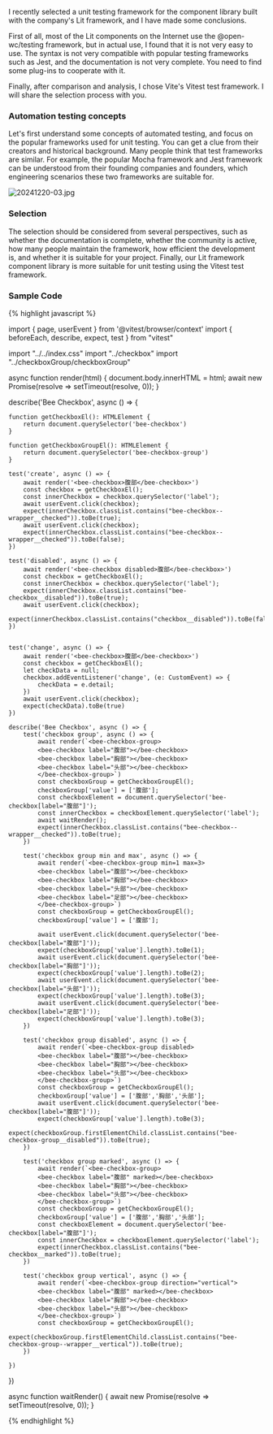 

I recently selected a unit testing framework for the component library built with the company's Lit framework, and I have made some conclusions.

First of all, most of the Lit components on the Internet use the @open-wc/testing framework, but in actual use, I found that it is not very easy to use. The syntax is not very compatible with popular testing frameworks such as Jest, and the documentation is not very complete. You need to find some plug-ins to cooperate with it.

Finally, after comparison and analysis, I chose Vite's Vitest test framework. I will share the selection process with you.

### Automation testing concepts

Let's first understand some concepts of automated testing, and focus on the popular frameworks used for unit testing. You can get a clue from their creators and historical background. Many people think that test frameworks are similar. For example, the popular Mocha framework and Jest framework can be understood from their founding companies and founders, which engineering scenarios these two frameworks are suitable for.

![20241220-03.jpg]({{site.baseurl}}/assets/20241220-03.jpg)


### Selection

The selection should be considered from several perspectives, such as whether the documentation is complete, whether the community is active, how many people maintain the framework, how efficient the development is, and whether it is suitable for your project. Finally, our Lit framework component library is more suitable for unit testing using the Vitest test framework.


### Sample Code


{% highlight javascript %}

import { page, userEvent } from '@vitest/browser/context'
import { beforeEach, describe, expect, test } from "vitest"

import "../../index.css"
import "../checkbox"
import "../checkboxGroup/checkboxGroup"

async function render(html) {
    document.body.innerHTML = html;
    await new Promise(resolve => setTimeout(resolve, 0));
}

describe('Bee Checkbox', async () => {

    function getCheckboxEl(): HTMLElement {
        return document.querySelector('bee-checkbox')
    }

    function getCheckboxGroupEl(): HTMLElement {
        return document.querySelector('bee-checkbox-group')
    }

    test('create', async () => {
        await render('<bee-checkbox>腹部</bee-checkbox>')
        const checkbox = getCheckboxEl();
        const innerCheckbox = checkbox.querySelector('label');
        await userEvent.click(checkbox);
        expect(innerCheckbox.classList.contains("bee-checkbox--wrapper__checked")).toBe(true);
        await userEvent.click(checkbox);
        expect(innerCheckbox.classList.contains("bee-checkbox--wrapper__checked")).toBe(false);
    })

    test('disabled', async () => {
        await render('<bee-checkbox disabled>腹部</bee-checkbox>')
        const checkbox = getCheckboxEl();
        const innerCheckbox = checkbox.querySelector('label');
        expect(innerCheckbox.classList.contains("bee-checkbox__disabled")).toBe(true);
        await userEvent.click(checkbox);
        expect(innerCheckbox.classList.contains("checkbox__disabled")).toBe(false);
    })


    test('change', async () => {
        await render('<bee-checkbox>腹部</bee-checkbox>')
        const checkbox = getCheckboxEl();
        let checkData = null;
        checkbox.addEventListener('change', (e: CustomEvent) => {
            checkData = e.detail;
        })
        await userEvent.click(checkbox);
        expect(checkData).toBe(true)
    })

    describe('Bee Checkbox', async () => {
        test('checkbox group', async () => {
            await render(`<bee-checkbox-group>
            <bee-checkbox label="腹部"></bee-checkbox>
            <bee-checkbox label="胸部"></bee-checkbox>
            <bee-checkbox label="头部"></bee-checkbox>
            </bee-checkbox-group>`)
            const checkboxGroup = getCheckboxGroupEl();
            checkboxGroup['value'] = ['腹部'];
            const checkboxElement = document.querySelector('bee-checkbox[label="腹部"]');
            const innerCheckbox = checkboxElement.querySelector('label');
            await waitRender();
            expect(innerCheckbox.classList.contains("bee-checkbox--wrapper__checked")).toBe(true);
        })

        test('checkbox group min and max', async () => {
            await render(`<bee-checkbox-group min=1 max=3>
            <bee-checkbox label="腹部"></bee-checkbox>
            <bee-checkbox label="胸部"></bee-checkbox>
            <bee-checkbox label="头部"></bee-checkbox>
            <bee-checkbox label="足部"></bee-checkbox>
            </bee-checkbox-group>`)
            const checkboxGroup = getCheckboxGroupEl();
            checkboxGroup['value'] = ['腹部'];

            await userEvent.click(document.querySelector('bee-checkbox[label="腹部"]'));
            expect(checkboxGroup['value'].length).toBe(1);
            await userEvent.click(document.querySelector('bee-checkbox[label="胸部"]'));
            expect(checkboxGroup['value'].length).toBe(2);
            await userEvent.click(document.querySelector('bee-checkbox[label="头部"]'));
            expect(checkboxGroup['value'].length).toBe(3);
            await userEvent.click(document.querySelector('bee-checkbox[label="足部"]'));
            expect(checkboxGroup['value'].length).toBe(3);
        })

        test('checkbox group disabled', async () => {
            await render(`<bee-checkbox-group disabled>
            <bee-checkbox label="腹部"></bee-checkbox>
            <bee-checkbox label="胸部"></bee-checkbox>
            <bee-checkbox label="头部"></bee-checkbox>
            </bee-checkbox-group>`)
            const checkboxGroup = getCheckboxGroupEl();
            checkboxGroup['value'] = ['腹部','胸部','头部'];
            await userEvent.click(document.querySelector('bee-checkbox[label="腹部"]'));
            expect(checkboxGroup['value'].length).toBe(3);
            expect(checkboxGroup.firstElementChild.classList.contains("bee-checkbox-group__disabled")).toBe(true);
        })

        test('checkbox group marked', async () => {
            await render(`<bee-checkbox-group>
            <bee-checkbox label="腹部" marked></bee-checkbox>
            <bee-checkbox label="胸部"></bee-checkbox>
            <bee-checkbox label="头部"></bee-checkbox>
            </bee-checkbox-group>`)
            const checkboxGroup = getCheckboxGroupEl();
            checkboxGroup['value'] = ['腹部','胸部','头部'];
            const checkboxElement = document.querySelector('bee-checkbox[label="腹部"]');
            const innerCheckbox = checkboxElement.querySelector('label');
            expect(innerCheckbox.classList.contains("bee-checkbox__marked")).toBe(true);
        })

        test('checkbox group vertical', async () => {
            await render(`<bee-checkbox-group direction="vertical">
            <bee-checkbox label="腹部" marked></bee-checkbox>
            <bee-checkbox label="胸部"></bee-checkbox>
            <bee-checkbox label="头部"></bee-checkbox>
            </bee-checkbox-group>`)
            const checkboxGroup = getCheckboxGroupEl();
            expect(checkboxGroup.firstElementChild.classList.contains("bee-checkbox-group--wrapper__vertical")).toBe(true);
        })

    })
})

async function waitRender() {
    await new Promise(resolve => setTimeout(resolve, 0));
}

{% endhighlight %}
